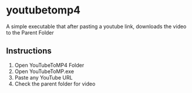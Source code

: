 # youtubetomp4
A simple executable that after pasting a youtube link, downloads the video to the Parent Folder

## Instructions
1. Open YouTubeToMP4 Folder
2. Open YouTubeToMP.exe
3. Paste any YouTube URL
4. Check the parent folder for video
